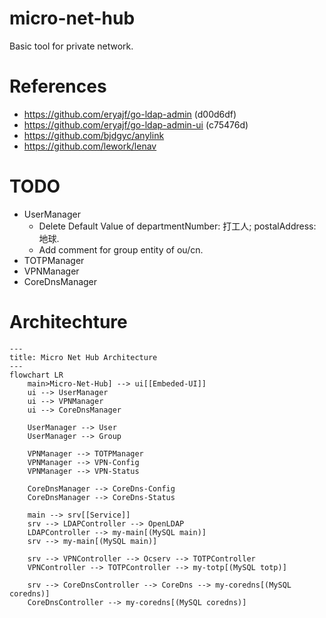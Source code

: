 <!-- @format -->

# micro-net-hub

Basic tool for private network.

# References

- https://github.com/eryajf/go-ldap-admin (d00d6df)
- https://github.com/eryajf/go-ldap-admin-ui (c75476d)
- https://github.com/bjdgyc/anylink
- https://github.com/lework/lenav

# TODO

- UserManager
  - Delete Default Value of departmentNumber: 打工人; postalAddress: 地球.
  - Add comment for group entity of ou/cn.
- TOTPManager
- VPNManager
- CoreDnsManager

# Architechture

```mermaid
---
title: Micro Net Hub Architecture
---
flowchart LR
    main>Micro-Net-Hub] --> ui[[Embeded-UI]]
    ui --> UserManager
    ui --> VPNManager
    ui --> CoreDnsManager

    UserManager --> User
    UserManager --> Group

    VPNManager --> TOTPManager
    VPNManager --> VPN-Config
    VPNManager --> VPN-Status

    CoreDnsManager --> CoreDns-Config
    CoreDnsManager --> CoreDns-Status

    main --> srv[[Service]]
    srv --> LDAPController --> OpenLDAP
    LDAPController --> my-main[(MySQL main)]
    srv --> my-main[(MySQL main)]

    srv --> VPNController --> Ocserv --> TOTPController
    VPNController --> TOTPController --> my-totp[(MySQL totp)]

    srv --> CoreDnsController --> CoreDns --> my-coredns[(MySQL coredns)]
    CoreDnsController --> my-coredns[(MySQL coredns)]

```
